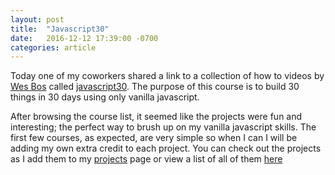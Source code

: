 ```yaml
---
layout: post
title:  "Javascript30"
date:   2016-12-12 17:39:00 -0700
categories: article
---
```

Today one of my coworkers shared a link to a collection of how to videos by [Wes Bos][wesbos] called [javascript30][javascript30].
The purpose of this course is to build 30 things in 30 days using only vanilla javascript.

After browsing the course list, it seemed like the projects were fun and interesting; the perfect way to brush up on my vanilla javascript skills. The first few courses, as expected, are very simple so when I can I will be adding my own extra credit to each project. You can check out the projects as I add them to my [projects][projects] page or view a list of all of them [here][allprojects]

[wesbos]: http://wesbos.com/
[javascript30]: https://javascript30.com/
[allprojects]: https://www.shanegerhardt.com/javascript30/
[projects]: https://www.shanegerhardt.com/projects
